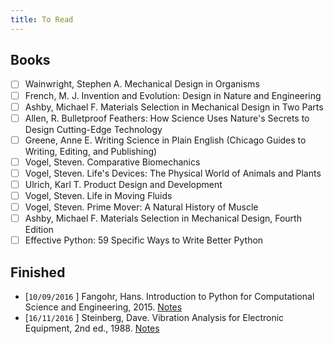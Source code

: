 ```yaml
---
title: To Read
---
```


## Books
- [ ] Wainwright, Stephen A. Mechanical Design in Organisms
- [ ] French, M. J. Invention and Evolution: Design in Nature and Engineering
- [ ] Ashby, Michael F. Materials Selection in Mechanical Design in Two Parts
- [ ] Allen, R. Bulletproof Feathers: How Science Uses Nature's Secrets to Design Cutting-Edge Technology
- [ ] Greene, Anne E. Writing Science in Plain English (Chicago Guides to Writing, Editing, and Publishing)
- [ ] Vogel, Steven. Comparative Biomechanics 
- [ ] Vogel, Steven. Life's Devices: The Physical World of Animals and Plants 
- [ ] Ulrich, Karl T. Product Design and Development
- [ ] Vogel, Steven. Life in Moving Fluids
- [ ] Vogel, Steven. Prime Mover: A Natural History of Muscle
- [ ] Ashby, Michael F. Materials Selection in Mechanical Design, Fourth Edition
- [ ] Effective Python: 59 Specific Ways to Write Better Python

## Finished
- [`10/09/2016` ] Fangohr, Hans. Introduction to Python for Computational Science and Engineering, 2015. [Notes](https://github.com/stembl/stembl.github.io/blob/master/public/ipy/Fangohr_2015/Fangohr_Python_Intro.ipynb)
- [`16/11/2016` ] Steinberg, Dave. Vibration Analysis for Electronic Equipment, 2nd ed., 1988. [Notes]()
